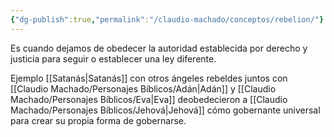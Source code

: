 ```yaml
---
{"dg-publish":true,"permalink":"/claudio-machado/conceptos/rebelion/"}
---
```


Es cuando dejamos de obedecer la autoridad establecida por derecho y justicia para seguir o establecer una ley diferente.

Ejemplo [[Satanás\|Satanás]] con otros ángeles rebeldes juntos con  [[Claudio Machado/Personajes Bíblicos/Adán\|Adán]] y [[Claudio Machado/Personajes Bíblicos/Eva\|Eva]] deobedecieron a [[Claudio Machado/Personajes Bíblicos/Jehová\|Jehová]] cómo gobernante universal para crear su propia forma de gobernarse.
